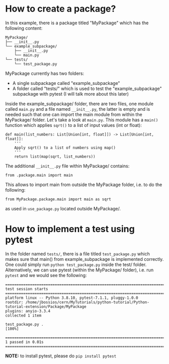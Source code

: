 # How to create a package?

In this example, there is a package titled "MyPackage" which has the following content:

```
MyPackage/
├── __init__.py
└── example_subpackage/
    ├── __init__.py
    └── main.py
└── tests/
    └── test_package.py
```

MyPackage currently has two folders:
- A single subpackage called "example_subpackage"
- A folder called "tests/" which is used to test the "example_subpackage" subpackage with pytest (I will talk more about this later)

Inside the example_subpackage/ folder, there are two files, one module called ```main.py``` and a file named ```__init__.py```, the latter is empty and is needed such that one can import the main module from within the MyPackage/ folder. Let's take a look at ```main.py```. This module has a ```main()``` function which applies ```sqrt()``` to a list of input values (int or float):

```
def main(list_numbers: List[Union[int, float]]) -> List[Union[int, float]]:
    '''
    Apply sqrt() to a list of numbers using map()
    '''
    return list(map(sqrt, list_numbers))
```

The additional ```__init__.py``` file within MyPackage/ contains:

```
from .package.main import main
```

This allows to import main from outside the MyPackage folder, i.e. to do the following:

```
from MyPackage.package.main import main as sqrt
```

as used in ```use_package.py``` located outside MyPackage/.

# How to implement a test using pytest

In the folder named ```tests/```, there is a file titled ```test_package.py``` which makes sure that main() from example_subpackage is implemented correctly. One could simply run ```python test_package.py``` inside the test/ folder. Alternatively, we can use pytest (within the MyPackage/ folder), i.e. run ```pytest``` and we would see the following:

```
=============================================================================================== test session starts ===============================================================================================
platform linux -- Python 3.8.10, pytest-7.1.1, pluggy-1.0.0
rootdir: /home/jbossios/cern/MyTutorials/python-tutorial/Python-tutorial-extension/Package/MyPackage
plugins: anyio-3.3.4
collected 1 item

test_package.py .                                                                                                                                                                                           [100%]

================================================================================================ 1 passed in 0.01s ================================================================================================
```

**NOTE:** to install pytest, please do ```pip install pytest``` 

